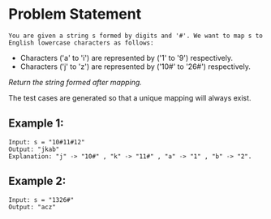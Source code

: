 # Problem Statement
    You are given a string s formed by digits and '#'. We want to map s to English lowercase characters as follows:

- Characters ('a' to 'i') are represented by ('1' to '9') respectively.
- Characters ('j' to 'z') are represented by ('10#' to '26#') respectively.

_Return the string formed after mapping._
    
The test cases are generated so that a unique mapping will always exist.




## Example 1:

    Input: s = "10#11#12"
    Output: "jkab"
    Explanation: "j" -> "10#" , "k" -> "11#" , "a" -> "1" , "b" -> "2".
    
## Example 2:

    Input: s = "1326#"
    Output: "acz"